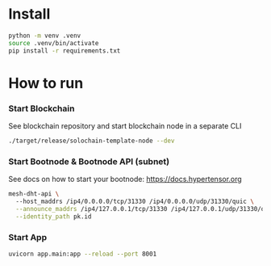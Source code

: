 # Install
```bash
python -m venv .venv
source .venv/bin/activate
pip install -r requirements.txt
```

# How to run

### Start Blockchain
See blockchain repository and start blockchain node in a separate CLI
```bash
./target/release/solochain-template-node --dev
```

### Start Bootnode & Bootnode API (subnet)
See docs on how to start your bootnode: https://docs.hypertensor.org
```bash
mesh-dht-api \ 
  --host_maddrs /ip4/0.0.0.0/tcp/31330 /ip4/0.0.0.0/udp/31330/quic \
  --announce_maddrs /ip4/127.0.0.1/tcp/31330 /ip4/127.0.0.1/udp/31330/quic \
  --identity_path pk.id
```

### Start App
```bash
uvicorn app.main:app --reload --port 8001
```

